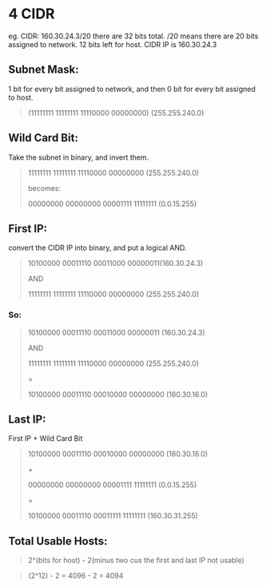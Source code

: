 
# 4 CIDR


eg. 
CIDR: 160.30.24.3/20
there are 32 bits total.
/20 means there are 20 bits assigned to network.
12 bits left for host.
CIDR IP is 160.30.24.3

## Subnet Mask: 

1 bit for every bit assigned to network, and then 0 bit for every bit assigned to host. 

> (11111111 11111111 11110000 00000000) (255.255.240.0)

## Wild Card Bit:

Take the subnet in binary, and invert them.

> 11111111 11111111 11110000 00000000 (255.255.240.0)
>
>becomes:
>
> 00000000 00000000 00001111 11111111 (0.0.15.255)

## First IP: 

convert the CIDR IP into binary, and put a logical AND.

> 10100000 00011110 00011000 00000011(160.30.24.3) 
>
> AND 
>
> 11111111 11111111 11110000 00000000 (255.255.240.0)

### So: 

> 10100000 00011110 00011000 00000011 (160.30.24.3) 
>
> AND
>
> 11111111 11111111 11110000 00000000 (255.255.240.0)
>
> =
>
> 10100000 00011110 00010000 00000000 (160.30.16.0)

## Last IP:

First IP + Wild Card Bit

> 10100000 00011110 00010000 00000000 (160.30.16.0)
>
> \+
>
> 00000000 00000000 00001111 11111111 (0.0.15.255) 
>
> =
>
> 10100000 00011110 00011111 11111111 (160.30.31.255)

## Total Usable Hosts:

>2^(bits for host) - 2(minus two cus the first and last IP not usable)

>(2^12) - 2 = 4096 - 2 = 4094
